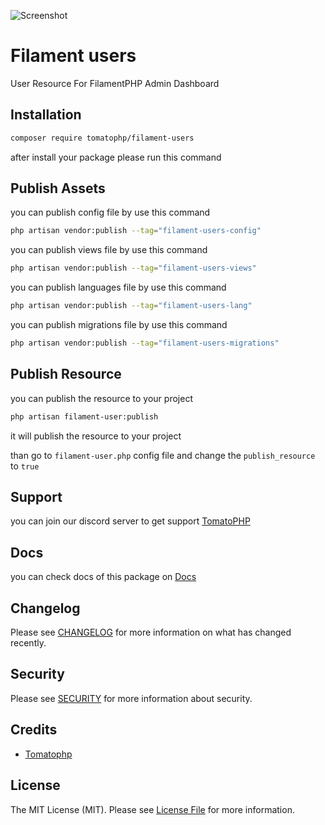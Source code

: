 ![Screenshot](https://github.com/tomatophp/filament-users/blob/master/art/screenshot.png)

# Filament users

User Resource For FilamentPHP Admin Dashboard

## Installation

```bash
composer require tomatophp/filament-users
```
after install your package please run this command

## Publish Assets

you can publish config file by use this command

```bash
php artisan vendor:publish --tag="filament-users-config"
```

you can publish views file by use this command

```bash
php artisan vendor:publish --tag="filament-users-views"
```

you can publish languages file by use this command

```bash
php artisan vendor:publish --tag="filament-users-lang"
```

you can publish migrations file by use this command

```bash
php artisan vendor:publish --tag="filament-users-migrations"
```

## Publish Resource

you can publish the resource to your project

```bash
php artisan filament-user:publish
```

it will publish the resource to your project

than go to `filament-user.php` config file and change the `publish_resource` to `true`

## Support

you can join our discord server to get support [TomatoPHP](https://discord.gg/Xqmt35Uh)

## Docs

you can check docs of this package on [Docs](https://docs.tomatophp.com/plugins/laravel-package-generator)

## Changelog

Please see [CHANGELOG](CHANGELOG.md) for more information on what has changed recently.

## Security

Please see [SECURITY](SECURITY.md) for more information about security.

## Credits

- [Tomatophp](mailto:info@3x1.io)

## License

The MIT License (MIT). Please see [License File](LICENSE.md) for more information.
